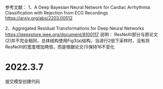 参考文献：
1、A Deep Bayesian Neural Network for Cardiac Arrhythmia Classification with Rejection from ECG Recordings https://arxiv.org/abs/2203.00512

2、Aggregated Residual Transformations for Deep Neural Networks https://ieeexplore.ieee.org/document/8100117
说明：
ResNeXt部分与原论文(2)并不完全相同，总体结构使用Fig3(a)结构，当进行2倍下采样时，没有将ResNeXt的宽度增加两倍，而是根据论文(1)保持16不变化
# 2022.3.7
提交模型创建代码
